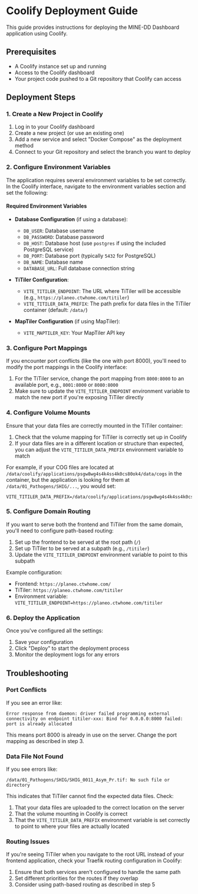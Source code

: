 # Coolify Deployment Guide

This guide provides instructions for deploying the MINE-DD Dashboard application using Coolify.

## Prerequisites

- A Coolify instance set up and running
- Access to the Coolify dashboard
- Your project code pushed to a Git repository that Coolify can access

## Deployment Steps

### 1. Create a New Project in Coolify

1. Log in to your Coolify dashboard
2. Create a new project (or use an existing one)
3. Add a new service and select "Docker Compose" as the deployment method
4. Connect to your Git repository and select the branch you want to deploy

### 2. Configure Environment Variables

The application requires several environment variables to be set correctly. In the Coolify interface, navigate to the environment variables section and set the following:

#### Required Environment Variables

- **Database Configuration** (if using a database):
  - `DB_USER`: Database username
  - `DB_PASSWORD`: Database password
  - `DB_HOST`: Database host (use `postgres` if using the included PostgreSQL service)
  - `DB_PORT`: Database port (typically `5432` for PostgreSQL)
  - `DB_NAME`: Database name
  - `DATABASE_URL`: Full database connection string

- **TiTiler Configuration**:
  - `VITE_TITILER_ENDPOINT`: The URL where TiTiler will be accessible (e.g., `https://planeo.ctwhome.com/titiler`)
  - `VITE_TITILER_DATA_PREFIX`: The path prefix for data files in the TiTiler container (default: `/data/`)

- **MapTiler Configuration** (if using MapTiler):
  - `VITE_MAPTILER_KEY`: Your MapTiler API key

### 3. Configure Port Mappings

If you encounter port conflicts (like the one with port 8000), you'll need to modify the port mappings in the Coolify interface:

1. For the TiTiler service, change the port mapping from `8000:8000` to an available port, e.g., `8001:8000` or `8080:8000`
2. Make sure to update the `VITE_TITILER_ENDPOINT` environment variable to match the new port if you're exposing TiTiler directly

### 4. Configure Volume Mounts

Ensure that your data files are correctly mounted in the TiTiler container:

1. Check that the volume mapping for TiTiler is correctly set up in Coolify
2. If your data files are in a different location or structure than expected, you can adjust the `VITE_TITILER_DATA_PREFIX` environment variable to match

For example, if your COG files are located at `/data/coolify/applications/psgw8wg4s4k4ss4k0cs80ok4/data/cogs` in the container, but the application is looking for them at `/data/01_Pathogens/SHIG/...`, you would set:

```
VITE_TITILER_DATA_PREFIX=/data/coolify/applications/psgw8wg4s4k4ss4k0cs80ok4/data/cogs/
```

### 5. Configure Domain Routing

If you want to serve both the frontend and TiTiler from the same domain, you'll need to configure path-based routing:

1. Set up the frontend to be served at the root path (`/`)
2. Set up TiTiler to be served at a subpath (e.g., `/titiler`)
3. Update the `VITE_TITILER_ENDPOINT` environment variable to point to this subpath

Example configuration:
- Frontend: `https://planeo.ctwhome.com/`
- TiTiler: `https://planeo.ctwhome.com/titiler`
- Environment variable: `VITE_TITILER_ENDPOINT=https://planeo.ctwhome.com/titiler`

### 6. Deploy the Application

Once you've configured all the settings:

1. Save your configuration
2. Click "Deploy" to start the deployment process
3. Monitor the deployment logs for any errors

## Troubleshooting

### Port Conflicts

If you see an error like:
```
Error response from daemon: driver failed programming external connectivity on endpoint titiler-xxx: Bind for 0.0.0.0:8000 failed: port is already allocated
```

This means port 8000 is already in use on the server. Change the port mapping as described in step 3.

### Data File Not Found

If you see errors like:
```
/data/01_Pathogens/SHIG/SHIG_0011_Asym_Pr.tif: No such file or directory
```

This indicates that TiTiler cannot find the expected data files. Check:

1. That your data files are uploaded to the correct location on the server
2. That the volume mounting in Coolify is correct
3. That the `VITE_TITILER_DATA_PREFIX` environment variable is set correctly to point to where your files are actually located

### Routing Issues

If you're seeing TiTiler when you navigate to the root URL instead of your frontend application, check your Traefik routing configuration in Coolify:

1. Ensure that both services aren't configured to handle the same path
2. Set different priorities for the routes if they overlap
3. Consider using path-based routing as described in step 5
